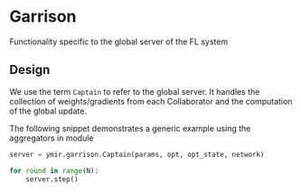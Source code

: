# Garrison
Functionality specific to the global server of the FL system

## Design
We use the term `Captain` to refer to the global server. It handles the collection of weights/gradients from
each Collaborator and the computation of the global update.

The following snippet demonstrates a generic example using the aggregators in module
~~~python
server = ymir.garrison.Captain(params, opt, opt_state, network)

for round in range(N):
    server.step()
~~~
